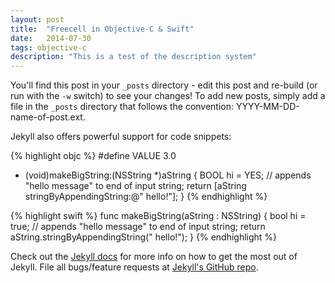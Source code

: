 ```yaml
---
layout: post
title:  "Freecell in Objective-C & Swift"
date:   2014-07-30
tags: objective-c
description: "This is a test of the description system"
---
```


You'll find this post in your `_posts` directory - edit this post and re-build (or run with the `-w` switch) to see your changes!
To add new posts, simply add a file in the `_posts` directory that follows the convention: YYYY-MM-DD-name-of-post.ext.

Jekyll also offers powerful support for code snippets:

{% highlight objc %}
#define VALUE 3.0
- (void)makeBigString:(NSString *)aString
{
    BOOL hi = YES;
    // appends "hello message" to end of input string;
    return [aString stringByAppendingString:@" hello!"];
}
{% endhighlight %}


{% highlight swift %}
func makeBigString(aString : NSString)
{
    bool hi = true;
    // appends "hello message" to end of input string;
    return aString.stringByAppendingString(" hello!");
}
{% endhighlight %}

Check out the [Jekyll docs][jekyll] for more info on how to get the most out of Jekyll. File all bugs/feature requests at [Jekyll's GitHub repo][jekyll-gh].

[jekyll-gh]: https://github.com/jekyll/jekyll
[jekyll]:    http://jekyllrb.com

